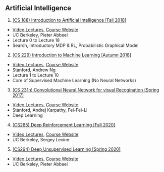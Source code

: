## Artificial Intelligence
1. [(CS 188) Introduction to Artificial Intelligence [Fall 2018]](./Introduction_to_AI.md)
  - [Video Lectures](https://www.youtube.com/playlist?list=PLsOUugYMBBJENfZ3XAToMsg44W7LeUVhF), [Course Website](https://inst.eecs.berkeley.edu/~cs188/fa18/)
  - UC Berkeley, Pieter Abbeel
  - Lecture 0 to Lecture 18
  - Search, Introductory MDP & RL, Probabilistic Graphical Model

2. [(CS 229) Introduction to Machine Learning [Autumn 2018]](./Introduction_to_Machine_Learning.md)
  - [Video Lectures](https://www.youtube.com/playlist?list=PLoROMvodv4rMiGQp3WXShtMGgzqpfVfbU), [Course Website](http://cs229.stanford.edu/syllabus-autumn2018.html)
  - Stanford, Andrew Ng
  - Lecture 1 to Lecture 10
  - Core of Supervised Machine Learning (No Neural Networks)

3. [(CS 231n) Convolutional Neural Network for visual Recogination (Spring 2017)](./CNN.md)
  - [Video Lectures](https://www.youtube.com/playlist?list=PL3FW7Lu3i5JvHM8ljYj-zLfQRF3EO8sYv), [Course Website](http://cs231n.stanford.edu/2017/)
  - Stanford, Andrej Karpathy, Fei-Fei-Li
  - Deep Learning

4. [(CS285) Deep Reinforcement Learning [Fall 2020]]()
  - [Video Lectures](https://www.youtube.com/playlist?list=PL_iWQOsE6TfURIIhCrlt-wj9ByIVpbfGc), [Course Website](http://rail.eecs.berkeley.edu/deeprlcourse/)
  - UC Berkeley, Sergey Levine

5. [(CS294) Deep Unsupervised Learning [Spring 2020]]()
  - [Video Lectures](https://www.youtube.com/playlist?list=PLwRJQ4m4UJjPiJP3691u-qWwPGVKzSlNP), [Course Website](https://sites.google.com/view/berkeley-cs294-158-sp20/home)
  - UC Berkeley, Pieter Abbeel
